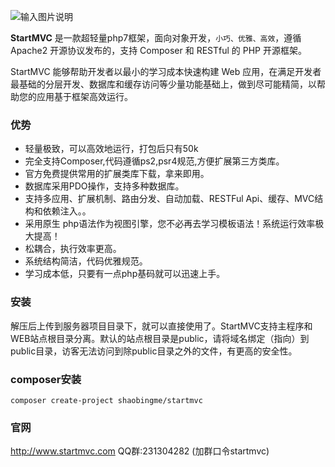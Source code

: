  ![输入图片说明](https://img.kancloud.cn/a0/3f/a03fbd0f272ec563a545ab568995c1eb_557x223.png "在这里输入图片标题")

**StartMVC** 是一款超轻量php7框架，面向对象开发，`小巧、优雅、高效`，遵循 Apache2 开源协议发布的，支持 Composer 和 RESTful 的 PHP 开源框架。

StartMVC 能够帮助开发者以最小的学习成本快速构建 Web 应用，在满足开发者最基础的分层开发、数据库和缓存访问等少量功能基础上，做到尽可能精简，以帮助您的应用基于框架高效运行。

### 优势

- 轻量极致，可以高效地运行，打包后只有50k
- 完全支持Composer,代码遵循ps2,psr4规范,方便扩展第三方类库。
- 官方免费提供常用的扩展类库下载，拿来即用。
- 数据库采用PDO操作，支持多种数据库。
- 支持多应用、扩展机制、路由分发、自动加载、RESTFul Api、缓存、MVC结构和依赖注入。。
- 采用原生 php语法作为视图引擎，您不必再去学习模板语法！系统运行效率极大提高！
- 松耦合，执行效率更高。
- 系统结构简洁，代码优雅规范。
- 学习成本低，只要有一点php基码就可以迅速上手。

### 安装
解压后上传到服务器项目目录下，就可以直接使用了。StartMVC支持主程序和WEB站点根目录分离。默认的站点根目录是public，请将域名绑定（指向）到public目录，访客无法访问到除public目录之外的文件，有更高的安全性。

### composer安装
    composer create-project shaobingme/startmvc

### 官网
http://www.startmvc.com
QQ群:231304282   (加群口令startmvc)
